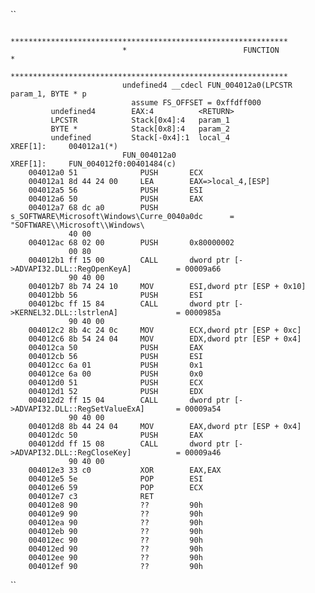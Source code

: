 ``

                             **************************************************************
                             *                          FUNCTION                          *
                             **************************************************************
                             undefined4 __cdecl FUN_004012a0(LPCSTR param_1, BYTE * p
                               assume FS_OFFSET = 0xffdff000
             undefined4        EAX:4          <RETURN>
             LPCSTR            Stack[0x4]:4   param_1
             BYTE *            Stack[0x8]:4   param_2
             undefined         Stack[-0x4]:1  local_4                                 XREF[1]:     004012a1(*)  
                             FUN_004012a0                                    XREF[1]:     FUN_004012f0:00401484(c)  
        004012a0 51              PUSH       ECX
        004012a1 8d 44 24 00     LEA        EAX=>local_4,[ESP]
        004012a5 56              PUSH       ESI
        004012a6 50              PUSH       EAX
        004012a7 68 dc a0        PUSH       s_SOFTWARE\Microsoft\Windows\Curre_0040a0dc      = "SOFTWARE\\Microsoft\\Windows\
                 40 00
        004012ac 68 02 00        PUSH       0x80000002
                 00 80
        004012b1 ff 15 00        CALL       dword ptr [->ADVAPI32.DLL::RegOpenKeyA]          = 00009a66
                 90 40 00
        004012b7 8b 74 24 10     MOV        ESI,dword ptr [ESP + 0x10]
        004012bb 56              PUSH       ESI
        004012bc ff 15 84        CALL       dword ptr [->KERNEL32.DLL::lstrlenA]             = 0000985a
                 90 40 00
        004012c2 8b 4c 24 0c     MOV        ECX,dword ptr [ESP + 0xc]
        004012c6 8b 54 24 04     MOV        EDX,dword ptr [ESP + 0x4]
        004012ca 50              PUSH       EAX
        004012cb 56              PUSH       ESI
        004012cc 6a 01           PUSH       0x1
        004012ce 6a 00           PUSH       0x0
        004012d0 51              PUSH       ECX
        004012d1 52              PUSH       EDX
        004012d2 ff 15 04        CALL       dword ptr [->ADVAPI32.DLL::RegSetValueExA]       = 00009a54
                 90 40 00
        004012d8 8b 44 24 04     MOV        EAX,dword ptr [ESP + 0x4]
        004012dc 50              PUSH       EAX
        004012dd ff 15 08        CALL       dword ptr [->ADVAPI32.DLL::RegCloseKey]          = 00009a46
                 90 40 00
        004012e3 33 c0           XOR        EAX,EAX
        004012e5 5e              POP        ESI
        004012e6 59              POP        ECX
        004012e7 c3              RET
        004012e8 90              ??         90h
        004012e9 90              ??         90h
        004012ea 90              ??         90h
        004012eb 90              ??         90h
        004012ec 90              ??         90h
        004012ed 90              ??         90h
        004012ee 90              ??         90h
        004012ef 90              ??         90h

``
